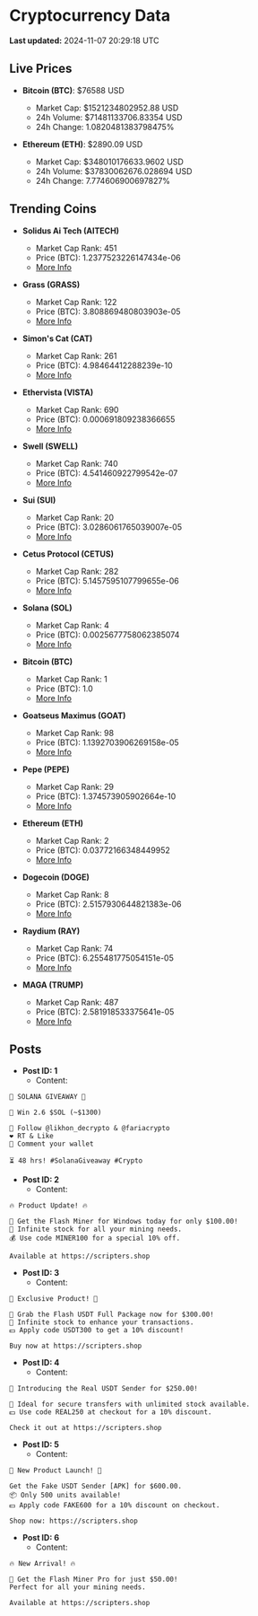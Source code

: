 # Cryptocurrency Data

**Last updated:** 2024-11-07 20:29:18 UTC

## Live Prices
- **Bitcoin (BTC)**: $76588 USD
  - Market Cap: $1521234802952.88 USD
  - 24h Volume: $71481133706.83354 USD
  - 24h Change: 1.0820481383798475%

- **Ethereum (ETH)**: $2890.09 USD
  - Market Cap: $348010176633.9602 USD
  - 24h Volume: $37830062676.028694 USD
  - 24h Change: 7.774606900697827%

## Trending Coins
- **Solidus Ai Tech (AITECH)**
  - Market Cap Rank: 451
  - Price (BTC): 1.2377523226147434e-06
  - [More Info](https://www.coingecko.com/en/coins/solidus-ai-tech)

- **Grass (GRASS)**
  - Market Cap Rank: 122
  - Price (BTC): 3.808869480803903e-05
  - [More Info](https://www.coingecko.com/en/coins/grass)

- **Simon's Cat (CAT)**
  - Market Cap Rank: 261
  - Price (BTC): 4.98464412288239e-10
  - [More Info](https://www.coingecko.com/en/coins/simons-cat)

- **Ethervista (VISTA)**
  - Market Cap Rank: 690
  - Price (BTC): 0.000691809238366655
  - [More Info](https://www.coingecko.com/en/coins/ethervista)

- **Swell (SWELL)**
  - Market Cap Rank: 740
  - Price (BTC): 4.541460922799542e-07
  - [More Info](https://www.coingecko.com/en/coins/swell-network)

- **Sui (SUI)**
  - Market Cap Rank: 20
  - Price (BTC): 3.0286061765039007e-05
  - [More Info](https://www.coingecko.com/en/coins/sui)

- **Cetus Protocol (CETUS)**
  - Market Cap Rank: 282
  - Price (BTC): 5.1457595107799655e-06
  - [More Info](https://www.coingecko.com/en/coins/cetus-protocol)

- **Solana (SOL)**
  - Market Cap Rank: 4
  - Price (BTC): 0.0025677758062385074
  - [More Info](https://www.coingecko.com/en/coins/solana)

- **Bitcoin (BTC)**
  - Market Cap Rank: 1
  - Price (BTC): 1.0
  - [More Info](https://www.coingecko.com/en/coins/bitcoin)

- **Goatseus Maximus (GOAT)**
  - Market Cap Rank: 98
  - Price (BTC): 1.1392703906269158e-05
  - [More Info](https://www.coingecko.com/en/coins/goatseus-maximus)

- **Pepe (PEPE)**
  - Market Cap Rank: 29
  - Price (BTC): 1.374573905902664e-10
  - [More Info](https://www.coingecko.com/en/coins/pepe)

- **Ethereum (ETH)**
  - Market Cap Rank: 2
  - Price (BTC): 0.03772166348449952
  - [More Info](https://www.coingecko.com/en/coins/ethereum)

- **Dogecoin (DOGE)**
  - Market Cap Rank: 8
  - Price (BTC): 2.5157930644821383e-06
  - [More Info](https://www.coingecko.com/en/coins/dogecoin)

- **Raydium (RAY)**
  - Market Cap Rank: 74
  - Price (BTC): 6.255481775054151e-05
  - [More Info](https://www.coingecko.com/en/coins/raydium)

- **MAGA (TRUMP)**
  - Market Cap Rank: 487
  - Price (BTC): 2.581918533375641e-05
  - [More Info](https://www.coingecko.com/en/coins/maga)

## Posts
- **Post ID: 1**
  - Content:
```
🚀 SOLANA GIVEAWAY 🚀

🎁 Win 2.6 $SOL (~$1300)

🤝 Follow @likhon_decrypto & @fariacrypto
❤️ RT & Like
💬 Comment your wallet

⏳ 48 hrs! #SolanaGiveaway #Crypto
```

- **Post ID: 2**
  - Content:
```
🔥 Product Update! 🔥

🚀 Get the Flash Miner for Windows today for only $100.00!
🔋 Infinite stock for all your mining needs.
💰 Use code MINER100 for a special 10% off.

Available at https://scripters.shop
```

- **Post ID: 3**
  - Content:
```
🎁 Exclusive Product! 🎁

💸 Grab the Flash USDT Full Package now for $300.00!
🎉 Infinite stock to enhance your transactions.
💵 Apply code USDT300 to get a 10% discount!

Buy now at https://scripters.shop
```

- **Post ID: 4**
  - Content:
```
💎 Introducing the Real USDT Sender for $250.00!

💼 Ideal for secure transfers with unlimited stock available.
💵 Use code REAL250 at checkout for a 10% discount.

Check it out at https://scripters.shop
```

- **Post ID: 5**
  - Content:
```
🚀 New Product Launch! 🚀

Get the Fake USDT Sender [APK] for $600.00.
📦 Only 500 units available!
💵 Apply code FAKE600 for a 10% discount on checkout.

Shop now: https://scripters.shop
```

- **Post ID: 6**
  - Content:
```
🔥 New Arrival! 🔥

💸 Get the Flash Miner Pro for just $50.00!
Perfect for all your mining needs.

Available at https://scripters.shop
```

